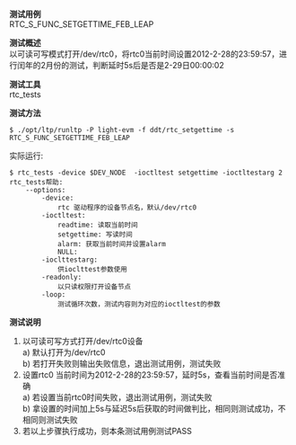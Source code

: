 **测试用例**  
RTC_S_FUNC_SETGETTIME_FEB_LEAP  

**测试概述**  
以可读可写模式打开/dev/rtc0，将rtc0当前时间设置2012-2-28的23:59:57，进行闰年的2月份的测试，判断延时5s后是否是2-29日00:00:02  

**测试工具**  
rtc_tests  

**测试方法**  
```
$ ./opt/ltp/runltp -P light-evm -f ddt/rtc_setgettime -s RTC_S_FUNC_SETGETTIME_FEB_LEAP
```
实际运行:  
```
$ rtc_tests -device $DEV_NODE  -ioctltest setgettime -ioctltestarg 2
rtc_tests帮助:
	--options: 
		-device: 
   			rtc 驱动程序的设备节点名，默认/dev/rtc0 
 		-ioctltest:
 			readtime: 读取当前时间
 			setgettime: 写读时间
 			alarm: 获取当前时间并设置alarm
			NULL:
 		-ioclttestarg:
 			供ioclttest参数使用
 		-readonly:
 			以只读权限打开设备节点
 		-loop:
 			测试循环次数，测试内容则为对应的ioctltest的参数
```

**测试说明**  
1. 以可读可写方式打开/dev/rtc0设备  
    	a) 默认打开为/dev/rtc0  
	b) 若打开失败则输出失败信息，退出测试用例，测试失败  
2. 设置rtc0 当前时间为2012-2-28的23:59:57，延时5s，查看当前时间是否准确  
	a) 若设置当前rtc0时间失败，退出测试用例，测试失败  
	b) 拿设置的时间加上5s与延迟5s后获取的时间做判比，相同则测试成功，不相同则测试失败  
3. 若以上步骤执行成功，则本条测试用例测试PASS    
